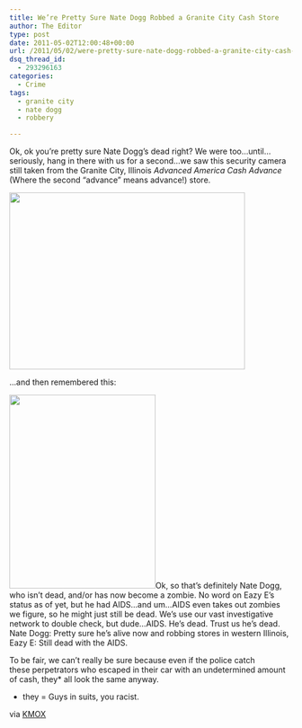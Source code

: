 ```yaml
---
title: We’re Pretty Sure Nate Dogg Robbed a Granite City Cash Store
author: The Editor
type: post
date: 2011-05-02T12:00:48+00:00
url: /2011/05/02/were-pretty-sure-nate-dogg-robbed-a-granite-city-cash-store/
dsq_thread_id:
  - 293296163
categories:
  - Crime
tags:
  - granite city
  - nate dogg
  - robbery

---
```

Ok, ok you&#8217;re pretty sure Nate Dogg&#8217;s dead right? We were too&#8230;until&#8230;seriously, hang in there with us for a second&#8230;we saw this security camera still taken from the Granite City, Illinois _Advanced America Cash Advance_ (Where the second &#8220;advance&#8221; means advance!) store.

[<img class="aligncenter size-full wp-image-9793" title="CASH ADVANCE 1" src="http://media.punchingkitty.com/wordpress/2011/05/CASH-ADVANCE-1.gif" alt="" width="419" height="315" />][1]

&#8230;and then remembered this:

[<img class="aligncenter size-full wp-image-9794" title="nate-dogg" src="http://media.punchingkitty.com/wordpress/2011/05/nate-dogg.jpeg" alt="" width="260" height="345" />][2]Ok, so that&#8217;s definitely Nate Dogg, who isn&#8217;t dead, and/or has now become a zombie. No word on Eazy E&#8217;s status as of yet, but he had AIDS&#8230;and um&#8230;AIDS even takes out zombies we figure, so he might just still be dead. We&#8217;s use our vast investigative network to double check, but dude&#8230;AIDS. He&#8217;s dead. Trust us he&#8217;s dead. Nate Dogg: Pretty sure he&#8217;s alive now and robbing stores in western Illinois, Eazy E: Still dead with the AIDS.

To be fair, we can&#8217;t really be sure because even if the police catch these perpetrators who escaped in their car with an undetermined amount of cash, they* all look the same anyway.

* they = Guys in suits, you racist.

via <a href="http://stlouis.cbslocal.com/2011/05/01/two-men-pull-off-granite-city-robbery-dresed-in-business-suits/" target="_blank">KMOX</a>

 [1]: http://media.punchingkitty.com/wordpress/2011/05/CASH-ADVANCE-1.gif
 [2]: http://media.punchingkitty.com/wordpress/2011/05/nate-dogg.jpeg